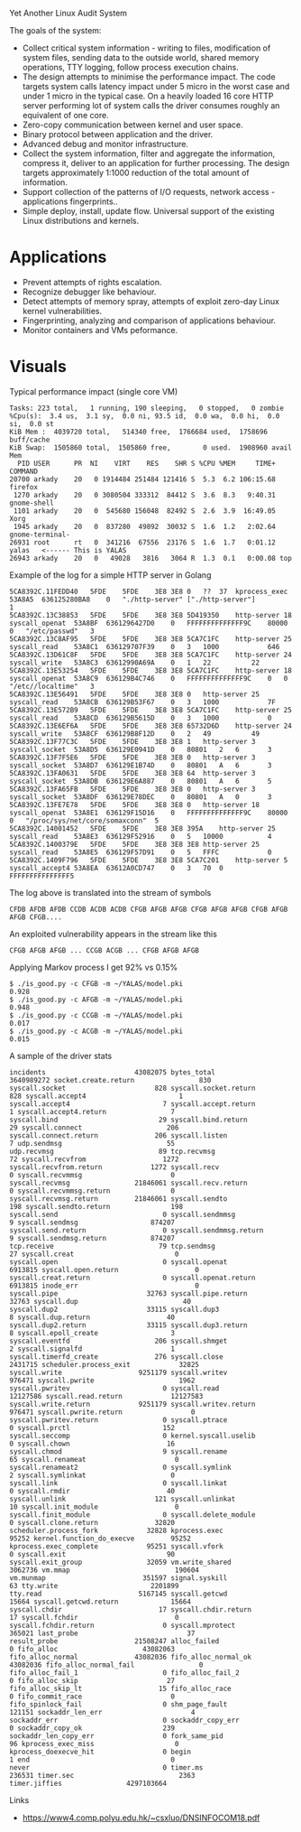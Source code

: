 Yet Another Linux Audit System

The goals of the system:

*  Collect critical system information - writing to files, modification of system files, sending data to the outside world, shared memory operations, TTY logging, follow process execution chains.
*  The design attempts to minimise the performance impact. The code targets system calls latency impact under 5 micro in the worst case and under 1 micro in the typical case. On a heavily loaded 16 core HTTP server performing lot of system calls the driver consumes roughly an equivalent of one core.
*  Zero-copy communication between kernel and user space.
*  Binary protocol between application and the driver.
*  Advanced debug and monitor infrastructure.
*  Collect the system information, filter and aggregate the information, compress it, deliver to an application for further processing. The design targets approximately 1:1000 reduction of the total amount of information. 
*  Support collection of the patterns of I/O requests, network access - applications fingerprints..  
*  Simple deploy, install, update flow. Universal support of the existing Linux distributions and kernels.
 

# Applications

*  Prevent attempts of rights escalation.
*  Recognize debugger like behaviour.
*  Detect attempts of memory spray, attempts of exploit zero-day Linux kernel vulnerabilities.
*  Fingerprinting, analyzing and comparison of applications behaviour.
*  Monitor containers and VMs peformance.


# Visuals

Typical performance impact (single core VM) 

```
Tasks: 223 total,   1 running, 190 sleeping,   0 stopped,   0 zombie
%Cpu(s):  3.4 us,  3.1 sy,  0.0 ni, 93.5 id,  0.0 wa,  0.0 hi,  0.0 si,  0.0 st
KiB Mem :  4039720 total,   514340 free,  1766684 used,  1758696 buff/cache
KiB Swap:  1505860 total,  1505860 free,        0 used.  1908960 avail Mem 
  PID USER      PR  NI    VIRT    RES    SHR S %CPU %MEM     TIME+ COMMAND                                                                                                                        
20700 arkady    20   0 1914484 251484 121416 S  5.3  6.2 106:15.68 firefox                                                                                                                                  
 1270 arkady    20   0 3080504 333312  84412 S  3.6  8.3   9:40.31 gnome-shell                                                                                                                              
 1101 arkady    20   0  545680 156048  82492 S  2.6  3.9  16:49.05 Xorg                                                                                                                                     
 1945 arkady    20   0  837280  49892  30032 S  1.6  1.2   2:02.64 gnome-terminal-                                                                                                                          
26931 root      rt   0  341216  67556  23176 S  1.6  1.7   0:01.12 yalas   <------ This is YALAS                                                                                                                                 
26943 arkady    20   0   49028   3816   3064 R  1.3  0.1   0:00.08 top                                                                                                                                      
```

Example of the log for a simple HTTP server in Golang
```
5CA8392C.11FEDD40	5FDE	5FDE	3E8	3E8	0	??	37	kprocess_exec	53A8A5	636125280BA8	0	"./http-server"	["./http-server"]			1
5CA8392C.13C38853	5FDE	5FDE	3E8	3E8	5D419350	http-server	18	syscall_openat	53A8BF	6361296427D0	0	FFFFFFFFFFFFFF9C	80000	0	"/etc/passwd"	3
5CA8392C.13C8AF95	5FDE	5FDE	3E8	3E8	5CA7C1FC	http-server	25	syscall_read	53A8C1	636129707F39	0	3	1000			646
5CA8392C.13D61C8F	5FDE	5FDE	3E8	3E8	5CA7C1FC	http-server	24	syscall_write	53A8C3	63612990A69A	0	1	22			22
5CA8392C.13E53254	5FDE	5FDE	3E8	3E8	5CA7C1FC	http-server	18	syscall_openat	53A8C9	636129B4C746	0	FFFFFFFFFFFFFF9C	0	0	"/etc//localtime"	3
5CA8392C.13E56491	5FDE	5FDE	3E8	3E8	0	http-server	25	syscall_read	53A8CB	636129B53F67	0	3	1000			7F
5CA8392C.13E572B9	5FDE	5FDE	3E8	3E8	5CA7C1FC	http-server	25	syscall_read	53A8CD	636129B5615D	0	3	1000			0
5CA8392C.13E6EF6A	5FDE	5FDE	3E8	3E8	65732D6D	http-server	24	syscall_write	53A8CF	636129B8F12D	0	2	49			49
5CA8392C.13F77C3C	5FDE	5FDE	3E8	3E8	1	http-server	3	syscall_socket	53A8D5	636129E0941D	0	80801	2	6		3
5CA8392C.13F7F5E6	5FDE	5FDE	3E8	3E8	0	http-server	3	syscall_socket	53A8D7	636129E1B74D	0	80801	A	6		3
5CA8392C.13FA0631	5FDE	5FDE	3E8	3E8	64	http-server	3	syscall_socket	53A8DB	636129E6A887	0	80801	A	6		5
5CA8392C.13FA65FB	5FDE	5FDE	3E8	3E8	0	http-server	3	syscall_socket	53A8DF	636129E78DEC	0	80801	A	0		3
5CA8392C.13FE7E78	5FDE	5FDE	3E8	3E8	0	http-server	18	syscall_openat	53A8E1	636129F15D16	0	FFFFFFFFFFFFFF9C	80000	0	"/proc/sys/net/core/somaxconn"	5
5CA8392C.14001452	5FDE	5FDE	3E8	3E8	395A	http-server	25	syscall_read	53A8E3	636129F52916	0	5	10000			4
5CA8392C.1400379E	5FDE	5FDE	3E8	3E8	3E8	http-server	25	syscall_read	53A8E5	636129F57D91	0	5	FFFC			0
5CA8392C.1409F796	5FDE	5FDE	3E8	3E8	5CA7C201	http-server	5	syscall_accept4	53A8EA	63612A0CD747	0	3	70	0		FFFFFFFFFFFFFFF5
```

The log above is translated into the stream of symbols 
```
CFDB AFDB AFDB CCDB ACDB ACDB CFGB AFGB AFGB CFGB AFGB AFGB CFGB AFGB AFGB CFGB....
```

An exploited vulnerability appears in the stream like this 
```
CFGB AFGB AFGB ... CCGB ACGB ... CFGB AFGB AFGB
```

Applying Markov process I get 92% vs 0.15%
```
$ ./is_good.py -c CFGB -m ~/YALAS/model.pki
0.928
$ ./is_good.py -c AFGB -m ~/YALAS/model.pki
0.948
$ ./is_good.py -c CCGB -m ~/YALAS/model.pki
0.017
$ ./is_good.py -c ACGB -m ~/YALAS/model.pki
0.015
```



A sample of the driver stats

```
incidents                      43082075 bytes_total                  3640989272 socket.create.return                830
syscall.socket                      828 syscall.socket.return               828 syscall.accept4                       1
syscall.accept4                       7 syscall.accept.return                 1 syscall.accept4.return                7
syscall.bind                         29 syscall.bind.return                  29 syscall.connect                     206
syscall.connect.return              206 syscall.listen                        7 udp.sendmsg                          55
udp.recvmsg                          89 tcp.recvmsg                          72 syscall.recvfrom                   1272
syscall.recvfrom.return            1272 syscall.recv                          0 syscall.recvmmsg                      0
syscall.recvmsg                21846061 syscall.recv.return                   0 syscall.recvmmsg.return               0
syscall.recvmsg.return         21846061 syscall.sendto                      198 syscall.sendto.return               198
syscall.send                          0 syscall.sendmmsg                      9 syscall.sendmsg                  874207
syscall.send.return                   0 syscall.sendmmsg.return               9 syscall.sendmsg.return           874207
tcp.receive                          79 tcp.sendmsg                          27 syscall.creat                         0
syscall.open                          0 syscall.openat                  6913815 syscall.open.return                   0
syscall.creat.return                  0 syscall.openat.return           6913815 inode_err                             0
syscall.pipe                      32763 syscall.pipe.return               32763 syscall.dup                          40
syscall.dup2                      33115 syscall.dup3                          8 syscall.dup.return                   40
syscall.dup2.return               33115 syscall.dup3.return                   8 syscall.epoll_create                  3
syscall.eventfd                     206 syscall.shmget                        2 syscall.signalfd                      1
syscall.timerfd_create              276 syscall.close                   2431715 scheduler.process_exit            32825
syscall.write                   9251179 syscall.writev                   976471 syscall.pwrite                     1962
syscall.pwritev                       0 syscall.read                   12127586 syscall.read.return            12127583
syscall.write.return            9251179 syscall.writev.return            976471 syscall.pwrite.return                 0
syscall.pwritev.return                0 syscall.ptrace                        0 syscall.prctl                       152
syscall.seccomp                       0 kernel.syscall.uselib                 0 syscall.chown                        16
syscall.chmod                         9 syscall.rename                       65 syscall.renameat                      0
syscall.renameat2                     0 syscall.symlink                       2 syscall.symlinkat                     0
syscall.link                          0 syscall.linkat                        0 syscall.rmdir                        40
syscall.unlink                      121 syscall.unlinkat                     10 syscall.init_module                   0
syscall.finit_module                  0 syscall.delete_module                 0 syscall.clone.return              32820
scheduler.process_fork            32828 kprocess.exec                     95252 kernel.function_do_execve         95252
kprocess.exec_complete            95251 syscall.vfork                         0 syscall.exit                         90
syscall.exit_group                32059 vm.write_shared                 3062736 vm.mmap                          190604
vm.munmap                        351597 signal.syskill                       63 tty.write                       2201899
tty.read                        5167145 syscall.getcwd                    15664 syscall.getcwd.return             15664
syscall.chdir                        17 syscall.chdir.return                 17 syscall.fchdir                        0
syscall.fchdir.return                 0 syscall.mprotect                 365021 last_probe                           37
result_probe                   21508247 alloc_failed                          0 fifo_alloc                     43082063
fifo_alloc_normal              43082036 fifo_alloc_normal_ok           43082036 fifo_alloc_normal_fail                0
fifo_alloc_fail_1                     0 fifo_alloc_fail_2                     0 fifo_alloc_skip                      27
fifo_alloc_skip_lt                   15 fifo_alloc_race                       0 fifo_commit_race                      0
fifo_spinlock_fail                    0 shm_page_fault                   121151 sockaddr_len_err                      4
sockaddr_err                          0 sockaddr_copy_err                     0 sockaddr_copy_ok                    239
sockaddr_len_copy_err                 0 fork_same_pid                        96 kprocess_exec_miss                    0
kprocess_doexecve_hit                 0 begin                                 1 end                                   0
never                                 0 timer.ms                         236531 timer.sec                          2363
timer.jiffies                4297103664 
```

Links
* https://www4.comp.polyu.edu.hk/~csxluo/DNSINFOCOM18.pdf
